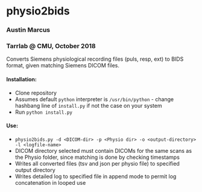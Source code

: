 # physio2bids
### Austin Marcus
### Tarrlab @ CMU, October 2018

Converts Siemens physiological recording files (puls, resp, ext) to BIDS format, given matching Siemens DICOM files.  
#### Installation:
- Clone repository
- Assumes default `python` interpreter is `/usr/bin/python` - change hashbang line of `install.py` if not the case on your system
- Run `python install.py`  
#### Use:
- `physio2bids.py -d <DICOM-dir> -p <Physio dir> -o <output-directory> -l <logfile-name>`
- DICOM directory selected must contain DICOMs for the same scans as the Physio folder, since matching is done by checking timestamps
- Writes all converted files (tsv and json per physio file) to specified output directory
- Writes detailed log to specified file in append mode to permit log concatenation in looped use
